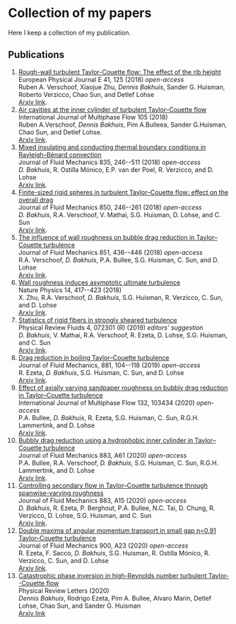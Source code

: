 # Collection of my papers
Here I keep a collection of my publication.

## Publications
1.  [Rough-wall turbulent Taylor-Couette flow: The effect of the rib height](https://link.springer.com/article/10.1140/epje/i2018-11736-2)\
    European Physical Journal E 41, 125 (2018) *open-access*\
    Ruben A. Verschoof, Xiaojue Zhu, *Dennis Bakhuis*, Sander G. Huisman, Roberto Verzicco, Chao Sun, and Detlef Lohse\
    [Arxiv link](https://arxiv.org/abs/1805.00955).
2.  [Air cavities at the inner cylinder of turbulent Taylor–Couette flow](https://www.sciencedirect.com/science/article/abs/pii/S0301932217309503?via%3Dihub)\
    International Journal of Multiphase Flow 105 (2018)\
    Ruben A.Verschoof, *Dennis Bakhuis*, Pim A.Bulleea, Sander G.Huisman, Chao Sun, and Detlef Lohse.\
    [Arxiv link](https://arxiv.org/abs/1712.02221).
3.  [Mixed insulating and conducting thermal boundary conditions in Rayleigh–Bénard convection](https://www.cambridge.org/core/journals/journal-of-fluid-mechanics/article/mixed-insulating-and-conducting-thermal-boundary-conditions-in-rayleighbenard-convection/BE6B1738E0575AF7DF468CC9FDA96106)\
    Journal of Fluid Mechanics 835, 246--511 (2018) *open-access*\
    *D. Bakhuis*, R. Ostilla Mónico, E.P. van der Poel, R. Verzicco, and D. Lohse\
    [Arxiv link](https://arxiv.org/abs/1702.06782).
4.  [Finite-sized rigid spheres in turbulent Taylor–Couette flow: effect on the overall drag](https://www.cambridge.org/core/journals/journal-of-fluid-mechanics/article/finitesized-rigid-spheres-in-turbulent-taylorcouette-flow-effect-on-the-overall-drag/F5711D08AE9BD758D3EA6D16C1B3B3D0)\
    Journal of Fluid Mechanics 850, 246--261 (2018) *open-access*\
    *D. Bakhuis*, R.A. Verschoof, V. Mathai, S.G. Huisman, D. Lohse, and C. Sun\
    [Arxiv link](https://arxiv.org/abs/1712.02591).
5.  [The influence of wall roughness on bubble drag reduction in Taylor–Couette turbulence](https://www.cambridge.org/core/journals/journal-of-fluid-mechanics/article/influence-of-wall-roughness-on-bubble-drag-reduction-in-taylorcouette-turbulence/4FC141BD1F514844C449ABA61551478B)\
    Journal of Fluid Mechanics 851, 436--446 (2018) *open-access*\
    R.A. Verschoof, *D. Bakhuis*, P.A. Bullee, S.G. Huisman, C. Sun, and D. Lohse\
    [Arxiv link](https://arxiv.org/abs/1804.02749).
6.  [Wall roughness induces asymptotic ultimate turbulence](https://www.nature.com/articles/s41567-017-0026-3)\
    Nature Physics 14, 417--423 (2018)\
    X. Zhu, R.A. Verschoof, *D. Bakhuis*, S.G. Huisman, R. Verzicco, C. Sun, and D. Lohse\
    [Arxiv link](https://arxiv.org/abs/1802.04356).
7.  [Statistics of rigid fibers in strongly sheared turbulence](https://journals.aps.org/prfluids/abstract/10.1103/PhysRevFluids.4.072301)\
    Physical Review Fluids 4, 072301 (R) (2019) *editors' suggestion*\
    *D. Bakhuis*, V. Mathai, R.A. Verschoof, R. Ezeta, D. Lohse, S.G. Huisman, and C. Sun\
    [Arxiv link](https://arxiv.org/abs/1908.07850).
8.  [Drag reduction in boiling Taylor–Couette turbulence](https://www.cambridge.org/core/journals/journal-of-fluid-mechanics/article/drag-reduction-in-boiling-taylorcouette-turbulence/831DB36E6219480ED4BFFCB52BCD4F54)\
    Journal of Fluid Mechanics, 881, 104--118 (2019) *open-access*\
    R. Ezeta, *D. Bakhuis*, S.G. Huisman, C. Sun, and D. Lohse\
    [Arxiv link](https://arxiv.org/abs/1909.03944).
9.  [Effect of axially varying sandpaper roughness on bubbly drag reduction in Taylor–Couette turbulence](https://www.sciencedirect.com/science/article/pii/S0301932220305437)\
    International Journal of Multiphase Flow 132, 103434 (2020) *open-access*\
    P.A. Bullee, *D. Bakhuis*, R. Ezeta, S.G. Huisman, C. Sun, R.G.H. Lammertink, and D. Lohse\
    [Arxiv link](https://arxiv.org/abs/2006.01930).
10. [Bubbly drag reduction using a hydrophobic inner cylinder in Taylor–Couette turbulence](https://www.cambridge.org/core/journals/journal-of-fluid-mechanics/article/bubbly-drag-reduction-using-a-hydrophobic-inner-cylinder-in-taylorcouette-turbulence/4B4F711389EB755866F5396187B46FC4)\
    Journal of Fluid Mechanics 883, A61 (2020) *open-access*\
    P.A. Bullee, R.A. Verschoof, *D. Bakhuis*, S.G. Huisman, C. Sun, R.G.H. Lammertink, and D. Lohse\
    [Arxiv link](https://arxiv.org/abs/2006.08412).
11. [Controlling secondary flow in Taylor–Couette turbulence through spanwise-varying roughness](https://www.cambridge.org/core/journals/journal-of-fluid-mechanics/article/controlling-secondary-flow-in-taylorcouette-turbulence-through-spanwisevarying-roughness/DCF4A879135975A0994C769F6F4EF7BE)\
    Journal of Fluid Mechanics 883, A15 (2020) *open-access*\
    *D. Bakhuis*, R. Ezeta, P. Berghout, P.A. Bullee, N.C. Tai, D. Chung, R. Verzicco, D. Lohse, S.G. Huisman, and C. Sun\
    [Arxiv link](https://arxiv.org/abs/1905.06788).
12. [Double maxima of angular momentum transport in small gap η=0.91 Taylor–Couette turbulence](https://www.cambridge.org/core/journals/journal-of-fluid-mechanics/article/double-maxima-of-angular-momentum-transport-in-small-gap-eta-091-taylorcouette-turbulence/1F82C5B7D125875882F9B40CC751732A)\
    Journal of Fluid Mechanics 900, A23 (2020) *open-access*\
    R. Ezeta, F. Sacco, *D. Bakhuis*, S.G. Huisman, R. Ostilla Mónico, R. Verzicco, C. Sun, and D. Lohse\
    [Arxiv link](https://arxiv.org/abs/2006.03528).
13. [Catastrophic phase inversion in high-Reynolds number turbulent Taylor--Couette flow]()\
    Physical Review Letters (2020)\
    *Dennis Bakhuis*, Rodrigo Ezeta, Pim A. Bullee, Alvaro Marin, Detlef Lohse, Chao Sun, and Sander G. Huisman\
    [Arxiv link](https://arxiv.org/abs/2010.03200)


